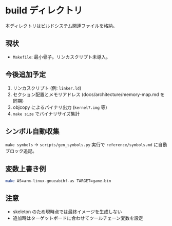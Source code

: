 # build ディレクトリ

本ディレクトリはビルドシステム関連ファイルを格納。

## 現状

- `Makefile`: 最小骨子。リンカスクリプト未導入。

## 今後追加予定

1. リンカスクリプト (例: `linker.ld`)
2. セクション配置とメモリアドレス (docs/architecture/memory-map.md を同期)
3. objcopy によるバイナリ出力 (`kernel7.img` 等)
4. `make size` でバイナリサイズ集計

## シンボル自動収集

`make symbols` → `scripts/gen_symbols.py` 実行で `reference/symbols.md` に自動ブロック追記。

## 変数上書き例

```bash
make AS=arm-linux-gnueabihf-as TARGET=game.bin
```

## 注意

- skeleton のため現時点では最終イメージを生成しない
- 追加時はターゲットボードに合わせてツールチェーン変数を設定
